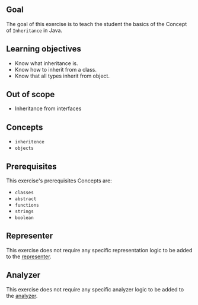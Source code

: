 ## Goal

The goal of this exercise is to teach the student the basics of the Concept of `Inheritance` in Java.

## Learning objectives

- Know what inheritance is.
- Know how to inherit from a class.
- Know that all types inherit from object.

## Out of scope

- Inheritance from interfaces

## Concepts

- `inheritence`
- `objects`

## Prerequisites

This exercise's prerequisites Concepts are:

- `classes`
- `abstract`
- `functions`
- `strings`
- `boolean`

## Representer

This exercise does not require any specific representation logic to be added to the [representer][representer-java].

## Analyzer

This exercise does not require any specific analyzer logic to be added to the [analyzer][analyzer-java].

[representer-java]: https://github.com/exercism/java-representer
[analyzer-java]: https://github.com/exercism/java-analyzer
